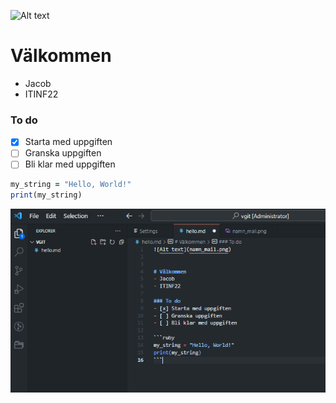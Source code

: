 ![Alt text](namn_mail.png)


# Välkommen
- Jacob
- ITINF22

### To do
- [x] Starta med uppgiften
- [ ] Granska uppgiften
- [ ] Bli klar med uppgiften

```ruby
my_string = "Hello, World!"
print(my_string)
```

![Alt text](image.png)